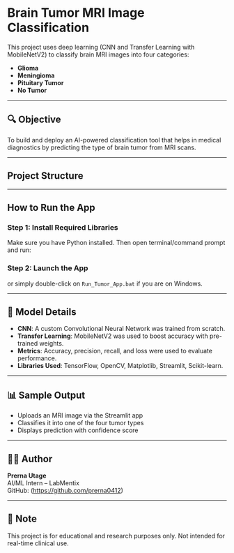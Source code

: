 #  Brain Tumor MRI Image Classification

This project uses deep learning (CNN and Transfer Learning with MobileNetV2) to classify brain MRI images into four categories:

- **Glioma**
- **Meningioma**
- **Pituitary Tumor**
- **No Tumor**

---

## 🔍 Objective

To build and deploy an AI-powered classification tool that helps in medical diagnostics by predicting the type of brain tumor from MRI scans.

---

##  Project Structure


---

##  How to Run the App

###  Step 1: Install Required Libraries
Make sure you have Python installed. Then open terminal/command prompt and run:


###  Step 2: Launch the App


or simply double-click on `Run_Tumor_App.bat` if you are on Windows.

---

## 🧠 Model Details

- **CNN**: A custom Convolutional Neural Network was trained from scratch.
- **Transfer Learning**: MobileNetV2 was used to boost accuracy with pre-trained weights.
- **Metrics**: Accuracy, precision, recall, and loss were used to evaluate performance.
- **Libraries Used**: TensorFlow, OpenCV, Matplotlib, Streamlit, Scikit-learn.

---

## 📊 Sample Output

- Uploads an MRI image via the Streamlit app
- Classifies it into one of the four tumor types
- Displays prediction with confidence score

---

## 👩‍💻 Author

**Prerna Utage**  
AI/ML Intern – LabMentix  
GitHub: (https://github.com/prerna0412)  


---

## 📌 Note

This project is for educational and research purposes only. Not intended for real-time clinical use.

